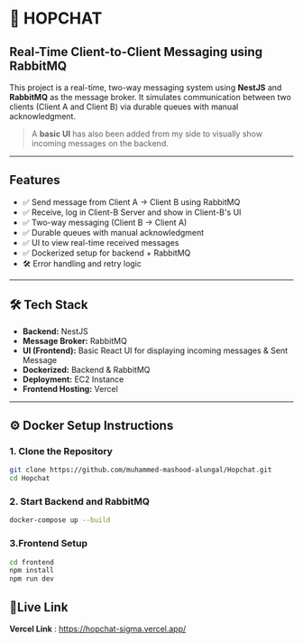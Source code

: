 # 📨 HOPCHAT 
## Real-Time Client-to-Client Messaging using RabbitMQ

This project is a real-time, two-way messaging system using **NestJS** and **RabbitMQ** as the message broker. It simulates communication between two clients (Client A and Client B) via durable queues with manual acknowledgment.

>  A **basic UI** has also been added from my side to visually show incoming messages on the backend.

---

##  Features

- ✅ Send message from Client A → Client B using RabbitMQ
- ✅ Receive, log in Client-B Server and show in Client-B's UI  
- ✅ Two-way messaging (Client B → Client A)
- ✅ Durable queues with manual acknowledgment
- ✅ UI to view real-time received messages
- ✅ Dockerized setup for backend + RabbitMQ
- 🛠️ Error handling and retry logic 

---

## 🛠️ Tech Stack

- **Backend:** NestJS
- **Message Broker:** RabbitMQ 
- **UI (Frontend):** Basic React UI for displaying incoming messages & Sent Message
- **Dockerized:** Backend & RabbitMQ
- **Deployment:** EC2 Instance
- **Frontend Hosting:** Vercel

---

## ⚙️ Docker Setup Instructions

### 1. **Clone the Repository**

```bash
git clone https://github.com/muhammed-mashood-alungal/Hopchat.git
cd Hopchat
```
### 2. Start Backend and RabbitMQ
```bash
docker-compose up --build
```
### 3.Frontend Setup
```bash
cd frontend
npm install
npm run dev
```

## 🔗Live Link
**Vercel Link** : https://hopchat-sigma.vercel.app/ 
